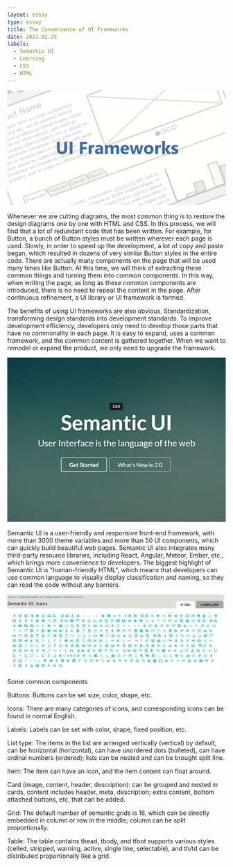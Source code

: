 ```yaml
---
layout: essay
type: essay
title: The Convenience of UI Frameworks 
date: 2021-02-25
labels:
  - Semantic UI
  - Learning
  - CSS
  - HTML
---
```


<img class="ui image" src="../images/ui.gif">

Whenever we are cutting diagrams, the most common thing is to restore the design diagrams one by one with HTML and CSS. In this process, we will find that a lot of redundant code that has been written. For example, for Button, a bunch of Button styles must be written wherever each page is used. Slowly, in order to speed up the development, a lot of copy and paste began, which resulted in dozens of very similar Button styles in the entire code. There are actually many components on the page that will be used many times like Button. At this time, we will think of extracting these common things and turning them into common components. In this way, when writing the page, as long as these common components are introduced, there is no need to repeat the content in the page. After continuous refinement, a UI library or UI framework is formed.

The benefits of using UI frameworks are also obvious. Standardization, transforming design standards into development standards. To improve development efficiency, developers only need to develop those parts that have no commonality in each page. It is easy to expand, uses a common framework, and the common content is gathered together. When we want to remodel or expand the product, we only need to upgrade the framework.

<img class="ui image" src="../images/ui2.jpg">

Semantic UI is a user-friendly and responsive front-end framework, with more than 3000 theme variables and more than 50 UI components, which can quickly build beautiful web pages. Semantic UI also integrates many third-party resource libraries, including React, Angular, Meteor, Ember, etc., which brings more convenience to developers. The biggest highlight of Semantic UI is "human-friendly HTML", which means that developers can use common language to visually display classification and naming, so they can read the code without any barriers.

<img class="ui image" src="../images/ui3.jpg">

Some common components

Buttons: Buttons can be set size, color, shape, etc.

Icons: There are many categories of icons, and corresponding icons can be found in normal English.

Labels: Labels can be set with color, shape, fixed position, etc.

List type: The items in the list are arranged vertically (vertical) by default, can be horizontal (horizontal), can have unordered dots (bulleted), can have ordinal numbers (ordered); lists can be nested and can be brought split line.

Item:	The item can have an icon, and the item content can float around.

Card (image, content, header, description): can be grouped and nested in cards, content includes header, meta, description; extra content, bottom attached buttons, etc, that can be added.

Grid: The default number of semantic grids is 16, which can be directly embedded in column or row in the middle; column can be split proportionally.

Table: The table contains thead, tbody, and tfoot supports various styles (celled, stripped, warning, active, single line, selectable), and th/td can be distributed proportionally like a grid.


